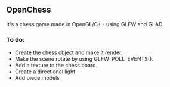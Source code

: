 ## OpenChess 

It's a chess game made in OpenGL/C++ using GLFW and GLAD.

### To do:

- Create the chess object and make it render.
- Make the scene rotate by using GLFW_POLL_EVENTS().
- Add a texture to the chess board.
- Create a directional light
- Add piece models